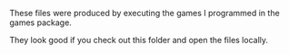 These files were produced by executing the games I programmed in the games package.

They look good if you check out this folder and open the files locally.